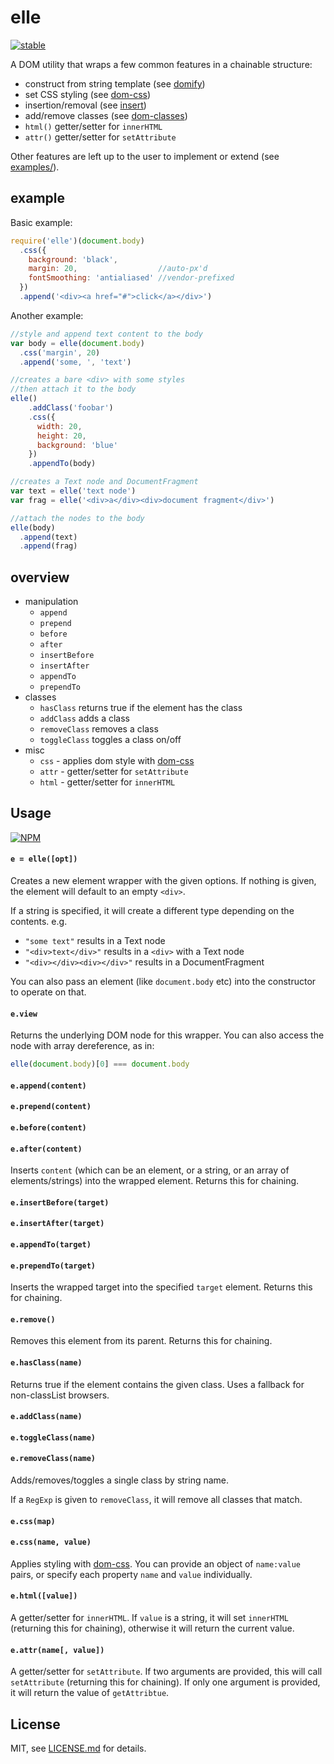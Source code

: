 # elle

[![stable](http://badges.github.io/stability-badges/dist/stable.svg)](http://github.com/badges/stability-badges)

A DOM utility that wraps a few common features in a chainable structure:

- construct from string template (see [domify](https://www.npmjs.com/package/domify))
- set CSS styling (see [dom-css](https://www.npmjs.com/package/dom-css))
- insertion/removal (see [insert](https://www.npmjs.com/package/insert))
- add/remove classes (see [dom-classes](https://www.npmjs.com/package/dom-classes))
- `html()` getter/setter for `innerHTML`
- `attr()` getter/setter for `setAttribute`

Other features are left up to the user to implement or extend (see [examples/](examples/)). 

## example

Basic example:

```js
require('elle')(document.body)
  .css({
    background: 'black',
    margin: 20,                  //auto-px'd 
    fontSmoothing: 'antialiased' //vendor-prefixed
  })
  .append('<div><a href="#">click</a></div>')
```

Another example:

```js
//style and append text content to the body
var body = elle(document.body)
  .css('margin', 20)
  .append('some, ', 'text')

//creates a bare <div> with some styles
//then attach it to the body
elle()
    .addClass('foobar')
    .css({
      width: 20,
      height: 20,
      background: 'blue'
    })
    .appendTo(body)

//creates a Text node and DocumentFragment
var text = elle('text node')
var frag = elle('<div>a</div><div>document fragment</div>')

//attach the nodes to the body
elle(body)
  .append(text)
  .append(frag)
```

## overview

- manipulation
  - `append`
  - `prepend`
  - `before`
  - `after`
  - `insertBefore`
  - `insertAfter`
  - `appendTo`
  - `prependTo`
- classes
  - `hasClass` returns true if the element has the class
  - `addClass` adds a class 
  - `removeClass` removes a class
  - `toggleClass` toggles a class on/off
- misc
  - `css` - applies dom style with [dom-css](https://www.npmjs.com/package/dom-classes)
  - `attr` - getter/setter for `setAttribute`
  - `html` - getter/setter for `innerHTML`

## Usage

[![NPM](https://nodei.co/npm/elle.png)](https://nodei.co/npm/elle/)

#### `e = elle([opt])`

Creates a new element wrapper with the given options. If nothing is given, the element will default to an empty `<div>`.

If a string is specified, it will create a different type depending on the contents. e.g.

- `"some text"` results in a Text node
- `"<div>text</div>"` results in a `<div>` with a Text node
- `"<div></div><div></div>"` results in a DocumentFragment

You can also pass an element (like `document.body` etc) into the constructor to operate on that. 

#### `e.view`

Returns the underlying DOM node for this wrapper. You can also access the node with array dereference, as in: 

```js
elle(document.body)[0] === document.body
```

#### `e.append(content)`
#### `e.prepend(content)`
#### `e.before(content)`
#### `e.after(content)`

Inserts `content` (which can be an element, or a string, or an array of elements/strings) into the wrapped element. Returns this for chaining.

#### `e.insertBefore(target)`
#### `e.insertAfter(target)`
#### `e.appendTo(target)`
#### `e.prependTo(target)`

Inserts the wrapped target into the specified `target` element. Returns this for chaining.

#### `e.remove()`

Removes this element from its parent. Returns this for chaining.

#### `e.hasClass(name)`

Returns true if the element contains the given class. Uses a fallback for non-classList browsers.

#### `e.addClass(name)`
#### `e.toggleClass(name)`
#### `e.removeClass(name)`

Adds/removes/toggles a single class by string name.

If a `RegExp` is given to `removeClass`, it will remove all classes that match.

#### `e.css(map)`
#### `e.css(name, value)`

Applies styling with [dom-css](https://www.npmjs.com/package/dom-classes). You can provide an object of `name:value` pairs, or specify each property `name` and `value` individually. 

#### `e.html([value])`

A getter/setter for `innerHTML`. If `value` is a string, it will set `innerHTML` (returning this for chaining), otherwise it will return the current value. 

#### `e.attr(name[, value])`

A getter/setter for `setAttribute`. If two arguments are provided, this will call `setAttribute` (returning this for chaining). If only one argument is provided, it will return the value of `getAttribtue`. 

## License

MIT, see [LICENSE.md](http://github.com/mattdesl/elle/blob/master/LICENSE.md) for details.

